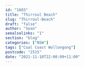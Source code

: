 ```yaml
---
id: "1603"
title: "Thirroul Beach"
slug: "Thirroul-Beach"
draft: "false"
author: "Sean"
seealsolinks: "1"
section: "blog"
categories: ["NSW"]
tags: ["Coal Coast Wollongong"]
postcode: "2515"
date: "2021-11-10T22:00:09+11:00"
---
```

